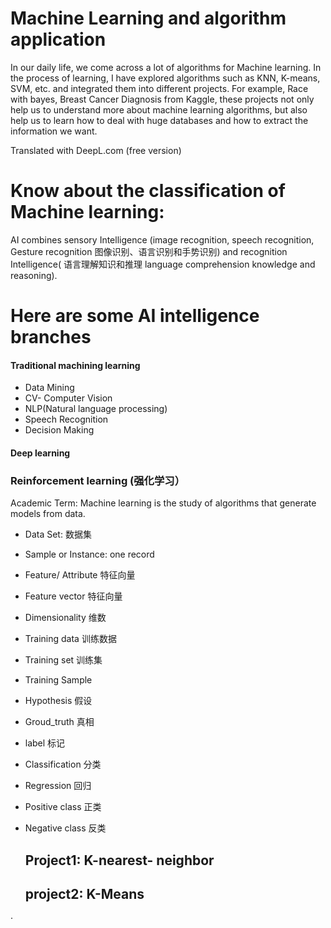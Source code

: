 # Machine Learning and algorithm application
In our daily life, we come across a lot of algorithms for Machine learning. In the process of learning, I have explored algorithms such as KNN, K-means, SVM, etc. and integrated them into different projects. For example, Race with bayes, Breast Cancer Diagnosis from Kaggle, these projects not only help us to understand more about machine learning algorithms, but also help us to learn how to deal with huge databases and how to extract the information we want.

Translated with DeepL.com (free version)
# Know about the classification of Machine learning:
AI combines sensory Intelligence (image recognition, speech recognition, Gesture recognition 图像识别、语言识别和手势识别) and recognition Intelligence( 语言理解知识和推理 language comprehension knowledge and reasoning).
# Here are some AI intelligence branches
#### Traditional machining learning
*  Data Mining
* CV- Computer Vision 
* NLP(Natural language processing)
* Speech Recognition
* Decision Making 

#### Deep learning
### Reinforcement learning (强化学习）

Academic Term:
Machine learning is the study of algorithms that generate models from data.
* Data Set: 数据集
* Sample or Instance: one record 
* Feature/ Attribute 特征向量
* Feature vector 特征向量
* Dimensionality 维数
* Training data 训练数据
* Training set 训练集
* Training Sample
* Hypothesis 假设
* Groud_truth 真相
* label 标记
* Classification 分类 
* Regression 回归
* Positive class 正类
* Negative class 反类

  ## Project1: K-nearest- neighbor
  ## project2: K-Means
  

· 





